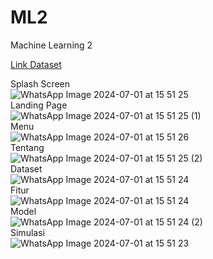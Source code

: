 # ML2
Machine Learning 2

[Link Dataset](https://www.kaggle.com/datasets/fedesoriano/stroke-prediction-dataset)
<br>

Splash Screen<br>
![WhatsApp Image 2024-07-01 at 15 51 25](https://github.com/khildafitria/ML2/assets/149028314/754f0067-92ce-4573-bb51-cb8f40dd0c0f)
<br>
Landing Page<br>
![WhatsApp Image 2024-07-01 at 15 51 25 (1)](https://github.com/khildafitria/ML2/assets/149028314/b6f7dbea-5cab-4c59-a55c-bb67b3ba27ea)
<br>
Menu<br>
![WhatsApp Image 2024-07-01 at 15 51 26](https://github.com/khildafitria/ML2/assets/149028314/fed17256-673e-496f-a249-729e07f5e50f)
<br>
Tentang<br>
![WhatsApp Image 2024-07-01 at 15 51 25 (2)](https://github.com/khildafitria/ML2/assets/149028314/decc825a-3ee9-445f-b72c-5fc8646f5120)
<br>
Dataset<br>
![WhatsApp Image 2024-07-01 at 15 51 24](https://github.com/khildafitria/ML2/assets/149028314/e1501d7e-f6db-4ef0-be8c-de78c3978f2d)
<br>
Fitur<br>
![WhatsApp Image 2024-07-01 at 15 51 24](https://github.com/khildafitria/ML2/assets/149028314/3513d8b7-3cd8-4641-87d2-03188e7b49f9)
<br>
Model<br>
![WhatsApp Image 2024-07-01 at 15 51 24 (2)](https://github.com/khildafitria/ML2/assets/149028314/14c52e0e-2c0b-483a-a1da-ed2e22c7eba1)
<br>
Simulasi<br>
![WhatsApp Image 2024-07-01 at 15 51 23](https://github.com/khildafitria/ML2/assets/149028314/2d99a7aa-ab57-4f22-b7c0-b93c69813be7)
